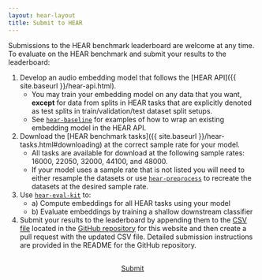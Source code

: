 ```yaml
---
layout: hear-layout
title: Submit to HEAR
---
```


Submissions to the HEAR benchmark leaderboard are welcome at any time. To evaluate on 
the HEAR benchmark and submit your results to the leaderboard:

1. Develop an audio embedding model that follows the [HEAR API]({{ site.baseurl }}/hear-api.html).
      * You may train your embedding model on any data that you want, **except** for data from 
        splits in HEAR tasks that are explicitly denoted as test splits in train/validation/test 
        dataset split setups. 
      * See [`hear-baseline`](https://github.com/neuralaudio/hear-baseline) 
        for examples of how to wrap an existing embedding model in the HEAR API.
2. Download the [HEAR benchmark tasks]({{ site.baseurl }}/hear-tasks.html#downloading) 
   at the correct sample rate for your model.
    * All tasks are available for download at the following sample rates: 16000, 22050, 32000, 44100, and 48000. 
    * If your model uses a sample rate that is not listed you will need to either resample the datasets or use
      [`hear-preprocess`](https://github.com/neuralaudio/hear-preprocess) to recreate the 
      datasets at the desired sample rate.
3. Use [`hear-eval-kit`](https://github.com/neuralaudio/hear-eval-kit/) to:
      * a) Compute embeddings for all HEAR tasks using your model
      * b) Evaluate embeddings by training a shallow downstream classifier
4. Submit your results to the leaderboard by appending them to the 
   [CSV file](https://github.com/neuralaudio/neuralaudio.github.io/blob/main/docs/leaderboard.csv)
   located in the [GitHub repository](https://github.com/neuralaudio/neuralaudio.github.io)
   for this website and then create a pull request with the updated CSV file. Detailed 
   submission instructions are provided in the README for the GitHub repository.

<div id="button-group" style="margin-top: 30px; margin-bottom: 30px; display: flex; justify-content: center; align-items: left; gap: 12px;">
    <a href="https://github.com/neuralaudio/neuralaudio.github.io" role="button" class="btn btn-primary">Submit</a>
</div>
